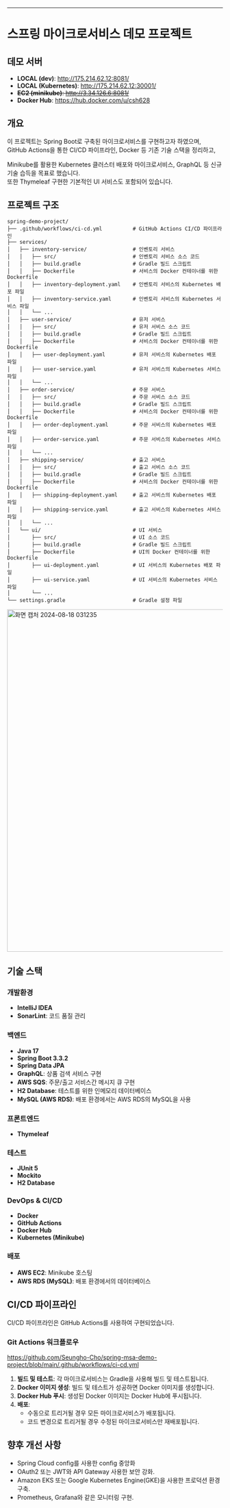 ---

# 스프링 마이크로서비스 데모 프로젝트

## 데모 서버
 - **LOCAL (dev)**: http://175.214.62.12:8081/
 - **LOCAL (Kubernetes)**: http://175.214.62.12:30001/
 - ~~**EC2 (minikube)**: http://3.34.126.6:8081/~~
 - **Docker Hub**: https://hub.docker.com/u/csh628

## 개요

이 프로젝트는 Spring Boot로 구축된 마이크로서비스를 구현하고자 하였으며,  
GitHub Actions을 통한 CI/CD 파이프라인, Docker 등 기존 기술 스택을 정리하고,

Minikube를 활용한 Kubernetes 클러스터 배포와 마이크로서비스, GraphQL 등 신규 기술 습득을 목표로 했습니다.  
또한 Thymeleaf 구현한 기본적인 UI 서비스도 포함되어 있습니다.

## 프로젝트 구조

```
spring-demo-project/
├── .github/workflows/ci-cd.yml          # GitHub Actions CI/CD 파이프라인
├── services/
│   ├── inventory-service/               # 인벤토리 서비스
│   │   ├── src/                         # 인벤토리 서비스 소스 코드
│   │   ├── build.gradle                 # Gradle 빌드 스크립트
│   │   ├── Dockerfile                   # 서비스의 Docker 컨테이너를 위한 Dockerfile
│   │   ├── inventory-deployment.yaml    # 인벤토리 서비스의 Kubernetes 배포 파일
│   │   ├── inventory-service.yaml       # 인벤토리 서비스의 Kubernetes 서비스 파일
│   │   └── ...
│   ├── user-service/                    # 유저 서비스 
│   │   ├── src/                         # 유저 서비스 소스 코드
│   │   ├── build.gradle                 # Gradle 빌드 스크립트
│   │   ├── Dockerfile                   # 서비스의 Docker 컨테이너를 위한 Dockerfile
│   │   ├── user-deployment.yaml         # 유저 서비스의 Kubernetes 배포 파일
│   │   ├── user-service.yaml            # 유저 서비스의 Kubernetes 서비스 파일
│   │   └── ...
│   ├── order-service/                   # 주문 서비스 
│   │   ├── src/                         # 주문 서비스 소스 코드
│   │   ├── build.gradle                 # Gradle 빌드 스크립트
│   │   ├── Dockerfile                   # 서비스의 Docker 컨테이너를 위한 Dockerfile
│   │   ├── order-deployment.yaml        # 주문 서비스의 Kubernetes 배포 파일
│   │   ├── order-service.yaml           # 주문 서비스의 Kubernetes 서비스 파일
│   │   └── ...
│   ├── shipping-service/                # 출고 서비스
│   │   ├── src/                         # 출고 서비스 소스 코드
│   │   ├── build.gradle                 # Gradle 빌드 스크립트
│   │   ├── Dockerfile                   # 서비스의 Docker 컨테이너를 위한 Dockerfile
│   │   ├── shipping-deployment.yaml     # 출고 서비스의 Kubernetes 배포 파일
│   │   ├── shipping-service.yaml        # 출고 서비스의 Kubernetes 서비스 파일
│   │   └── ...
│   └── ui/                              # UI 서비스
│       ├── src/                         # UI 소스 코드
│       ├── build.gradle                 # Gradle 빌드 스크립트
│       ├── Dockerfile                   # UI의 Docker 컨테이너를 위한 Dockerfile
│       ├── ui-deployment.yaml           # UI 서비스의 Kubernetes 배포 파일
│       ├── ui-service.yaml              # UI 서비스의 Kubernetes 서비스 파일
│       └── ...
└── settings.gradle                      # Gradle 설정 파일
```

<img width="800" alt="화면 캡처 2024-08-18 031235" src="https://github.com/user-attachments/assets/2ee5a235-4424-4558-9e0e-0c529ce8cd7e">


## 기술 스택

### 개발환경
- **IntelliJ IDEA**
- **SonarLint**: 코드 품질 관리

### 백엔드
- **Java 17**
- **Spring Boot 3.3.2**
- **Spring Data JPA**
- **GraphQL**: 상품 검색 서비스 구현
- **AWS SQS**: 주문/출고 서비스간 메시지 큐 구현
- **H2 Database**: 테스트를 위한 인메모리 데이터베이스
- **MySQL (AWS RDS)**: 배포 환경에서는 AWS RDS의 MySQL을 사용

### 프론트엔드
- **Thymeleaf**

### 테스트
- **JUnit 5**
- **Mockito**
- **H2 Database**

### DevOps & CI/CD
- **Docker**
- **GitHub Actions**
- **Docker Hub**
- **Kubernetes (Minikube)**

### 배포
- **AWS EC2**: Minikube 호스팅
- **AWS RDS (MySQL)**: 배포 환경에서의 데이터베이스

## CI/CD 파이프라인

CI/CD 파이프라인은 GitHub Actions를 사용하여 구현되었습니다.

### Git Actions 워크플로우 
https://github.com/Seungho-Cho/spring-msa-demo-project/blob/main/.github/workflows/ci-cd.yml
1. **빌드 및 테스트**: 각 마이크로서비스는 Gradle을 사용해 빌드 및 테스트됩니다.
2. **Docker 이미지 생성**: 빌드 및 테스트가 성공하면 Docker 이미지를 생성합니다.
3. **Docker Hub 푸시**: 생성된 Docker 이미지는 Docker Hub에 푸시됩니다.
4. **배포**:
    - 수동으로 트리거될 경우 모든 마이크로서비스가 배포됩니다.
    - 코드 변경으로 트리거될 경우 수정된 마이크로서비스만 재배포됩니다.


## 향후 개선 사항
- Spring Cloud config를 사용한 config 중앙화
- OAuth2 또는 JWT와 API Gateway 사용한 보안 강화.
- Amazon EKS 또는 Google Kubernetes Engine(GKE)을 사용한 프로덕션 환경 구축.
- Prometheus, Grafana와 같은 모니터링 구현.
